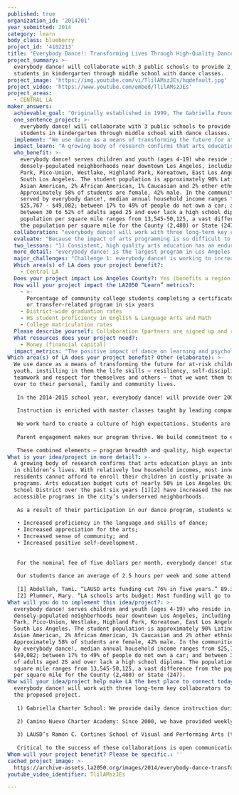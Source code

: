 ```yaml
---
published: true
organization_id: '2014201'
year_submitted: 2014
category: learn
body_class: blueberry
project_id: '4102213'
title: 'Everybody Dance!: Transforming Lives Through High-Quality Dance Education'
project_summary: >-
  everybody dance! will collaborate with 3 public schools to provide 2,400
  students in kindergarten through middle school with dance classes.
project_image: 'https://img.youtube.com/vi/TlilAMszJEs/hqdefault.jpg'
project_video: 'https://www.youtube.com/embed/TlilAMszJEs'
project_areas:
  - CENTRAL LA
maker_answers:
  achievable_goal: "Originally established in 1999, The Gabriella Foundation’s program everybody dance! began in 2000 by providing 12 weekly dance classes to 35 children in a low-income housing project just west of downtown LA. That program has since grown to become the largest dance program in LA providing sequential, long-term dance training to underserved, inner-city children and youth. Today we provide more than 200 weekly school-based and after-school/weekend classes to more than 2,400 students at six inner-city sites.\r\n\r\nAfter over fourteen years of program success and continued growth, we are confident that the proposed project will be successfully completed in the next twelve months.\r\n"
  one_sentence_project: >-
    everybody dance! will collaborate with 3 public schools to provide 2,400
    students in kindergarten through middle school with dance classes.
  implement: "We use dance as a means of transforming the future for at-risk children and youth, instilling in them the life skills – resiliency, self-discipline, teamwork and respect for themselves and others – that we want them to carry over to their personal, family and community lives.\r\n\r\nIn the 2014-2015 school year, everybody dance! will provide over 200 in-school and after-school dance classes per week at six sites in Central and South Los Angeles. \r\n\r\nInstruction is enriched with master classes taught by leading companies such as Alvin Ailey and Diavolo, field trips to view professional performances, and frequent performances at community events and annual sold-out performances at USC’s Bing and Bovard Theaters. \r\n\r\nWe work hard to create a culture of high expectations. Students are expected to be punctual, attend class consistently, respect their teachers and classmates, and understand the value of a strong work ethic. Dance requires effort and dedication and our students learn quickly that there are no shortcuts. \r\n\r\nParent engagement makes our program thrive. We build commitment to everybody dance! by requiring families to volunteer 15 hours annually. The benefit of prioritizing family engagement is that parents bond together across ethnicities while working together even as they model the value of ‘giving back’ for their children. The result is a tight-knit community of parents and young dancers in neighborhoods traditionally split by gang affiliations and racial divisions. In annual surveys, many students and parents describe everybody dance! as \"family.\" \r\n\r\nThese combined elements – program breadth and quality, high expectations, consistent instruction and parental engagement – are what we believe make our program succeed.\r\n"
  impact_learn: "A growing body of research confirms that arts education plays an integral role in children’s lives. With relatively low household incomes, most inner-city residents cannot afford to enroll their children in costly private arts programs. Arts education budget cuts of nearly 50% in Los Angeles Unified School District over the past six years [1][2] have increased the need for accessible programs in the city’s underserved neighborhoods.\r\n\r\nAs a result of their participation in our dance program, students will demonstrate: \r\n\r\n•\tIncreased proficiency in the language and skills of dance; \r\n•\tIncreased appreciation for the arts;\r\n•\tIncreased sense of community; and \r\n•\tIncreased positive self-development.\r\n\r\n\r\nFor the nominal fee of five dollars per month, everybody dance! students have access to a range of dance classes – in ballet, jazz, tap, hip hop, choreography, boys’ aerobics and modern– taught by our team of dance educators,  heralded by the Los Angeles Times as “some of the best children’s dance instructors in the world.”\r\n\r\nOur students dance an average of 2.5 hours per week and some attend class daily. For the majority of our students, everybody dance! provides not only an opportunity to engage in art and practice dance, but also a safe haven from the crime and poverty they face in their neighborhoods. Within this safe, nurturing community, students are supported by our dedicated staff as they develop the skills necessary to succeed academically and professionally.\r\n\r\n[1] Abdollah, Tami. “LAUSD arts funding cut 76% in five years.” 89.3 KPCC, Southern California Public Radio. 12 Oct. 2012. Web. May 26, 2014. <www.scpr.org>.\r\n[2] Plummer, Mary. “LA schools arts budget: Most funding will go to ‘arts integration’ teachers.” 89.3 KPCC, Southern California Public Radio. 21 Feb. 2014. Web. May 26, 2014. <www.scpr.org>.\r\n"
  who_benefit: >-
    everybody dance! serves children and youth (ages 4-19) who reside in the
    densely-populated neighborhoods near downtown Los Angeles, including Echo
    Park, Pico-Union, Westlake, Highland Park, Koreatown, East Los Angeles and
    South Los Angeles. The student population is approximately 90% Latino, 5%
    Asian American, 2% African American, 1% Caucasian and 2% other ethnicities.
    Approximately 58% of students are female, 42% male. In the communities
    served by everybody dance!, median annual household income ranges from
    $25,767 - $49,082; between 17% to 49% of people do not own a car; and
    between 30 to 52% of adults aged 25 and over lack a high school diploma. The
    population per square mile ranges from 13,545-50,125, a vast difference from
    the population per square mile for the County (2,480) or State (247).
  collaboration: "everybody dance! will work with three long-term key collaborators to implement the proposed project. \r\n\r\n1) Gabriella Charter School: We provide daily dance instruction during the school year to 436 K-8 students at Gabriella Charter School, a dance-themed Title 1 elementary and middle public school. As the School was formerly a program of The Gabriella Foundation,, this is an especially close partnership. The School provides us with studio space and shares administrative resources.\r\n\r\n2) Camino Nuevo Charter Academy: Since 2000, we have provided weekly school-day classes  to Camino Nuevo Charter Academy. This year, we expect to provide 45 weekly classes to over 1000 students in the summer/fall and 25 weekly classes to nearly 400 students in the winter/spring at the three K-8 campuses of Camino Nuevo Charter Academy, a Title 1 public inner-city charter management organization. In return, Camino Nuevo Charter Academy provides us with studio space, for our after-school program, shares resources and allows us to reach even more underserved areas of Los Angeles’ inner-city.\r\n\r\n3) LAUSD’s Ramón C. Cortines School of Visual and Performing Arts (the School District’s downtown arts high school): Last year, we began providing dance classes after-school at LAUSD’s downtown arts high school. We plan to increase enrollment in FY 14-15. The School provides us studio space and shares resources. This collaboration allows us to reach more students and to expand our reach in the City’s downtown core.\r\n\r\nCritical to the success of these collaborations is open communication between dance program and school staff, mutual commitment to the project and a shared belief in the importance of arts education to academic success.\r\n"
  evaluate: "Because the impact of arts programming is so difficult to quantify, our dance program makes use of multiple methods to measure program effectiveness: \r\n\r\n-Written questionnaires are utilized yearly to gather input from parents and teenagers on how the program impacts students and to assess programmatic strengths and weaknesses.\r\n\r\n-Dance instructors administer skills tests twice annually to assess student improvement in dance skills and knowledge and complete individual student report cards twice annually that record and measure student punctuality, compliance with dress code, ability to listen and follow directions, effort, focus, and spatial awareness. \r\n\r\nAs a result of participation in our program, students will demonstrate:\r\n\r\na) Increased proficiency in the language and skills of dance; \r\n\r\nb) Increased appreciation for dance and the arts; \r\n\r\nc) Increased sense of community; and\r\n\r\nd) Increased positive self-development.\r\n\r\nOur rigorous, sequential dance curriculum is designed to increase students’ dance knowledge and physical skills over time and develop their appreciation for the art of dance. Outcomes “a” and “b” directly influence one another, e.g., it is expected that as students learn more about ballet history and technique, they will also develop an increased appreciation for that art of ballet. \r\n\r\nTo enhance community as well as build commitment to our dance program, we require families to contribute 15 service-hours per year. Parents volunteer as bus, door and hallways monitors, organize fundraisers and parties, clean studios and assist on field trips. This parent engagement creates a supportive atmosphere that reinforces students’ sense of community (outcome “c”), which is further developed as they build friendships with peers during training. \r\n\r\nMeanwhile, as children learn to push themselves in the studio and listen to teachers, they begin to develop the life skills for positive self-development (outcome “d”). Students see the parent and staff community model respect, cooperation, and responsibility, and come to more deeply understand those values. At the same time, witnessing their parents contributing hours to our program reinforces students’ sense of commitment to everybody dance! \r\n"
  two_lessons: "1) Consistent, high quality arts education has an enduring impact on children: \r\n\r\nResearch has shown that meaningful, consistent arts exposure has a significant, enduring impact on children’s physical and mental development. Academics such as UCLA’s James Catterall have shown that arts-rich schools have better attendance, fewer disciplinary problems, more effective teachers, and happier, more engaged students. \r\n\r\n2) Arts education programs have the greatest impact on children in underserved communities:\r\n\r\nCatterall’s research also showed that for students of low socioeconomic status – defined by family income, parental job status and parental education level – the positive effects of arts education were more dramatic than for students of high socioeconomic status.   In short,  arts education programs \r\nlike ours have the greatest impact in underserved, low income neighborhoods.\r\n\r\n [1]Catterall, James  S., Susan A. Dumais, and Gillian Hampden-Thompson. The Arts and Achievement in At-risk Youth: Four Longitudinal Studies. Washington, D.C.: National Endowment for the Arts, 2012. \r\n"
  more_detail: "everybody dance! is the largest program in Los Angeles providing high-quality, long-term dance training to underserved, inner-city children. Instructors teach multiple dance genres, including ballet, tap, hip-hop, modern dance, jazz, contemporary, creative movement and boys' only acrobatic dance classes.  \r\n\r\nWe reach over 2,400 inner-city students annually with in-school and after-school dance education, but everybody dance! turns hundreds of children away each year. In FY 13-14, 800 children applied for 220 available openings. An LA2050 grant would help us to increase our capacity by 10% in FY 14-15.\r\n"
  major_challenges: "Challenge 1: everybody dance! is working to increase enrollment at its new after-school program site, Ramón C. Cortines School of Visual and Performing Arts, where we began offering classes in October 2013. We expected to have 15-20 students per class, but currently have an average of nine per class. This low number is likely due to the fact that these classes are limited to high school students and that the program began two months after school started, when students’ schedules were already set. The start of everybody dance! classes will coincide with the start of the school year in the 2014-2015 school year.\r\n\r\nStarting in January 2014, we loosened our enrollment requirements, added incentives to encourage students to recruit friends, and hosted a series of open houses for interested students and parents in order to boost enrollment and raise our profile at the new location. We also added a part-time coordinator to oversee the program. These adjustments have resulted in an enrollment increase – we have an average of 16 students per class now – that we hope to continue in the 2014-2015 school year. \r\n\r\nChallenge 2: Our planned program growth necessitates increased infrastructure as well as added staff and instructors. In anticipation of the potential difficulties of this growth, The Gabriella Foundation recently completed a strategic plan that outlines the steps we will take to increase program capacity while maintaining program quality through simultaneous organizational growth.\r\n\r\nIn accordance with our strategic plan, we are in the process of being evaluated and advised by an expert organizational consultant to help us to make the necessary infrastructure changes to support our planned program growth.\r\n"
  Which area(s) of LA does your project benefit?:
    - Central LA
  Does your project impact Los Angeles County?: Yes (benefits a region of LA County)
  How will your project impact the LA2050 “Learn” metrics?:
    - >-
      Percentage of community college students completing a certificate, degree,
      or transfer-related program in six years
    - District-wide graduation rates
    - HS student proficiency in English & Language Arts and Math
    - College matriculation rates
  Please describe yourself: Collaboration (partners are signed up and ready to hit the ground running!)
  What resources does your project need?:
    - Money (financial capital)
  impact_metrics: "The positive impact of dance on learning and psychological development has been widely documented in academic research. Dance activities support the development of fluency, originality and critical thinking skills (Deasey, 2002), improve test scores, school attendance, responsibility, self-discipline, and -- just as importantly -- an understanding of delayed gratification and work ethic (Brooks Schmitz, 1990b).\r\n\r\nOver the past two years, 94% of everybody dance! graduates ages 17-19 went to college. In comparison, only 66% of Los Angeles Unified School District high school graduates go on to college.[1] Our students’ scholastic achievements are all the more notable when considering that a third to half of adults in the communities we serve lack a high school degree.[2] \r\n\r\nExamples of this success include Sandy Vasquez, 18, a UCLA student double majoring in English and Chicano Studies, Eunice Castro, a sophomore majoring in aerospace engineering at UC Irvine and Amaris Jacobs, 18, a Pasadena City College student who says, “everybody dance! has definitely helped define my character in such a positive light. I really don’t know where I’d be or what I’d be doing if I had not found out that my talent and passion is dancing.”\r\n\r\nGabriella Charter School (GCS) – established by The Gabriella Foundation and now a separate but linked nonprofit – partners with everybody dance! to provide students with daily dance instruction. Despite the fact that 91% of GCS students qualify for the federally subsidized meals program, test scores at GCS each year have substantially exceeded the State’s 800 API target (894 API in 2012), making GCS one of Los Angeles’ top-performing schools. \r\n\r\nIn 2013, it its annual survey, USC ranked Gabriella Charter School the second best charter school in California. \r\n\r\nGiven these results, we believe that everybody dance! has the power to dramatically improve academic performance, high school graduation rates and college matriculation and transfer rates in Los Angeles County.\r\n\r\n[1] Rokhy, Ron. “LAUSD below state average of high school graduates attending college.” The Daily Sundial. 1 Nov. 2011. Web. Feb. 4, 2014. <http://sundial.csun.edu>.\r\n[2] 2014 demographic estimate by Scan/US, Inc.\r\n"
Which area(s) of LA does your project benefit? Other (elaborate): >-
  We use dance as a means of transforming the future for at-risk children and
  youth, instilling in them the life skills – resiliency, self-discipline,
  teamwork and respect for themselves and others – that we want them to carry
  over to their personal, family and community lives.
   
   In the 2014-2015 school year, everybody dance! will provide over 200 in-school and after-school dance classes per week at six sites in Central and South Los Angeles. 
   
   Instruction is enriched with master classes taught by leading companies such as Alvin Ailey and Diavolo, field trips to view professional performances, and frequent performances at community events and annual sold-out performances at USC’s Bing and Bovard Theaters. 
   
   We work hard to create a culture of high expectations. Students are expected to be punctual, attend class consistently, respect their teachers and classmates, and understand the value of a strong work ethic. Dance requires effort and dedication and our students learn quickly that there are no shortcuts. 
   
   Parent engagement makes our program thrive. We build commitment to everybody dance! by requiring families to volunteer 15 hours annually. The benefit of prioritizing family engagement is that parents bond together across ethnicities while working together even as they model the value of ‘giving back’ for their children. The result is a tight-knit community of parents and young dancers in neighborhoods traditionally split by gang affiliations and racial divisions. In annual surveys, many students and parents describe everybody dance! as "family." 
   
   These combined elements – program breadth and quality, high expectations, consistent instruction and parental engagement – are what we believe make our program succeed.
What is your idea/project in more detail?: >-
  A growing body of research confirms that arts education plays an integral role
  in children’s lives. With relatively low household incomes, most inner-city
  residents cannot afford to enroll their children in costly private arts
  programs. Arts education budget cuts of nearly 50% in Los Angeles Unified
  School District over the past six years [1][2] have increased the need for
  accessible programs in the city’s underserved neighborhoods.
   
   As a result of their participation in our dance program, students will demonstrate: 
   
   • Increased proficiency in the language and skills of dance; 
   • Increased appreciation for the arts;
   • Increased sense of community; and 
   • Increased positive self-development.
   
   
   For the nominal fee of five dollars per month, everybody dance! students have access to a range of dance classes – in ballet, jazz, tap, hip hop, choreography, boys’ aerobics and modern– taught by our team of dance educators, heralded by the Los Angeles Times as “some of the best children’s dance instructors in the world.”
   
   Our students dance an average of 2.5 hours per week and some attend class daily. For the majority of our students, everybody dance! provides not only an opportunity to engage in art and practice dance, but also a safe haven from the crime and poverty they face in their neighborhoods. Within this safe, nurturing community, students are supported by our dedicated staff as they develop the skills necessary to succeed academically and professionally.
   
   [1] Abdollah, Tami. “LAUSD arts funding cut 76% in five years.” 89.3 KPCC, Southern California Public Radio. 12 Oct. 2012. Web. May 26, 2014. <www.scpr.org>.
   [2] Plummer, Mary. “LA schools arts budget: Most funding will go to ‘arts integration’ teachers.” 89.3 KPCC, Southern California Public Radio. 21 Feb. 2014. Web. May 26, 2014. <www.scpr.org>.
What will you do to implement this idea/project?: >-
  everybody dance! serves children and youth (ages 4-19) who reside in the
  densely-populated neighborhoods near downtown Los Angeles, including Echo
  Park, Pico-Union, Westlake, Highland Park, Koreatown, East Los Angeles and
  South Los Angeles. The student population is approximately 90% Latino, 5%
  Asian American, 2% African American, 1% Caucasian and 2% other ethnicities.
  Approximately 58% of students are female, 42% male. In the communities served
  by everybody dance!, median annual household income ranges from $25,767 -
  $49,082; between 17% to 49% of people do not own a car; and between 30 to 52%
  of adults aged 25 and over lack a high school diploma. The population per
  square mile ranges from 13,545-50,125, a vast difference from the population
  per square mile for the County (2,480) or State (247).
How will your idea/project help make LA the best place to connect today? In LA2050?: >-
  everybody dance! will work with three long-term key collaborators to implement
  the proposed project. 
   
   1) Gabriella Charter School: We provide daily dance instruction during the school year to 436 K-8 students at Gabriella Charter School, a dance-themed Title 1 elementary and middle public school. As the School was formerly a program of The Gabriella Foundation,, this is an especially close partnership. The School provides us with studio space and shares administrative resources.
   
   2) Camino Nuevo Charter Academy: Since 2000, we have provided weekly school-day classes to Camino Nuevo Charter Academy. This year, we expect to provide 45 weekly classes to over 1000 students in the summer/fall and 25 weekly classes to nearly 400 students in the winter/spring at the three K-8 campuses of Camino Nuevo Charter Academy, a Title 1 public inner-city charter management organization. In return, Camino Nuevo Charter Academy provides us with studio space, for our after-school program, shares resources and allows us to reach even more underserved areas of Los Angeles’ inner-city.
   
   3) LAUSD’s Ramón C. Cortines School of Visual and Performing Arts (the School District’s downtown arts high school): Last year, we began providing dance classes after-school at LAUSD’s downtown arts high school. We plan to increase enrollment in FY 14-15. The School provides us studio space and shares resources. This collaboration allows us to reach more students and to expand our reach in the City’s downtown core.
   
   Critical to the success of these collaborations is open communication between dance program and school staff, mutual commitment to the project and a shared belief in the importance of arts education to academic success.
Whom will your project benefit? Please be specific.: ''
cached_project_image: >-
  https://archive-assets.la2050.org/images/2014/everybody-dance-transforming-lives-through-high-quality-dance-education/img.youtube.com/vi/TlilAMszJEs/hqdefault.jpg
youtube_video_identifier: TlilAMszJEs

---
```

